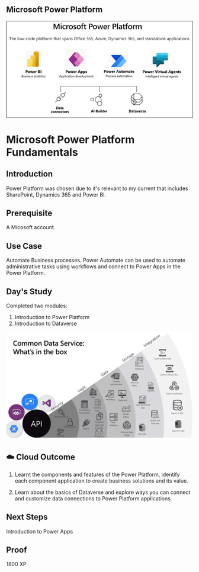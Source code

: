 ## Microsoft Power Platform
![Platform image](Journey/002/power-platform.png)

# Microsoft Power Platform Fundamentals

## Introduction

Power Platform was chosen due to it's relevant to my current that includes SharePoint, Dynamics 365 and Power BI. 

## Prerequisite

A Micosoft account.

## Use Case

Automate Business processes.
Power Automate can be used to automate administrative tasks using workflows and connect to Power Apps in the Power Platform. 

## Day's Study

Completed two modules:
1. Introduction to Power Platform
2. Introduction to Dataverse

![Dataverse](Journey/002/dataverse-CommonDataService.png)

## ☁️ Cloud Outcome

1. Learnt the components and features of the Power Platform, identify each component application to create business solutions and its value. 

2. Learn about the basics of Dataverse and explore ways you can connect and customize data connections to Power Platform applications.

## Next Steps

Introduction to Power Apps

## Proof

1800 XP
